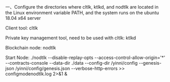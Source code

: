 一、Configure the directories where cltlk, ktlkd, and nodtlk are located in the Linux environment variable PATH, and the system runs on the ubuntu 18.04 x64 server

Client tool:
cltlk


Private key management tool, need to be used with cltlk:
ktlkd


Blockchain node:
nodtlk

Start Node:
./nodtlk --disable-replay-opts --access-control-allow-origin='*'  --contracts-console --data-dir ./data --config-dir /yinni/config  --genesis-json  /yinni/config/genesis.json --verbose-http-errors >> configmodenodtlk.log 2>&1 &
